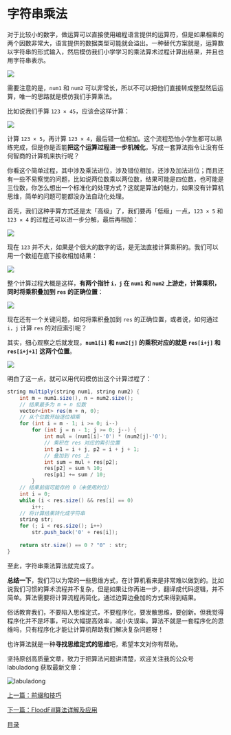 # 字符串乘法

对于比较小的数字，做运算可以直接使用编程语言提供的运算符，但是如果相乘的两个因数非常大，语言提供的数据类型可能就会溢出。一种替代方案就是，运算数以字符串的形式输入，然后模仿我们小学学习的乘法算术过程计算出结果，并且也用字符串表示。

![](../pictures/字符串乘法/title.png)

需要注意的是，`num1` 和 `num2` 可以非常长，所以不可以把他们直接转成整型然后运算，唯一的思路就是模仿我们手算乘法。

比如说我们手算 `123 × 45`，应该会这样计算：

![](../pictures/字符串乘法/1.jpg)

计算 `123 × 5`，再计算 `123 × 4`，最后错一位相加。这个流程恐怕小学生都可以熟练完成，但是你是否能**把这个运算过程进一步机械化**，写成一套算法指令让没有任何智商的计算机来执行呢？

你看这个简单过程，其中涉及乘法进位，涉及错位相加，还涉及加法进位；而且还有一些不易察觉的问题，比如说两位数乘以两位数，结果可能是四位数，也可能是三位数，你怎么想出一个标准化的处理方式？这就是算法的魅力，如果没有计算机思维，简单的问题可能都没办法自动化处理。

首先，我们这种手算方式还是太「高级」了，我们要再「低级」一点，`123 × 5` 和 `123 × 4` 的过程还可以进一步分解，最后再相加：

![](../pictures/字符串乘法/2.jpg)

现在 `123` 并不大，如果是个很大的数字的话，是无法直接计算乘积的。我们可以用一个数组在底下接收相加结果：

![](../pictures/字符串乘法/3.jpg)

整个计算过程大概是这样，**有两个指针 `i，j` 在 `num1` 和 `num2` 上游走，计算乘积，同时将乘积叠加到 `res` 的正确位置**：

![](../pictures/字符串乘法/4.gif)

现在还有一个关键问题，如何将乘积叠加到 `res` 的正确位置，或者说，如何通过 `i，j` 计算 `res` 的对应索引呢？

其实，细心观察之后就发现，**`num1[i]` 和 `num2[j]` 的乘积对应的就是 `res[i+j]` 和 `res[i+j+1]` 这两个位置**。

![](../pictures/字符串乘法/6.jpg)

明白了这一点，就可以用代码模仿出这个计算过程了：

```java
string multiply(string num1, string num2) {
    int m = num1.size(), n = num2.size();
    // 结果最多为 m + n 位数
    vector<int> res(m + n, 0);
    // 从个位数开始逐位相乘
    for (int i = m - 1; i >= 0; i--)
        for (int j = n - 1; j >= 0; j--) {
            int mul = (num1[i]-'0') * (num2[j]-'0');
            // 乘积在 res 对应的索引位置
            int p1 = i + j, p2 = i + j + 1;
            // 叠加到 res 上
            int sum = mul + res[p2];
            res[p2] = sum % 10;
            res[p1] += sum / 10;
        }
    // 结果前缀可能存的 0（未使用的位）
    int i = 0;
    while (i < res.size() && res[i] == 0)
        i++;
    // 将计算结果转化成字符串
    string str;
    for (; i < res.size(); i++)
        str.push_back('0' + res[i]);
    
    return str.size() == 0 ? "0" : str;
}
```

至此，字符串乘法算法就完成了。

**总结一下**，我们习以为常的一些思维方式，在计算机看来是非常难以做到的。比如说我们习惯的算术流程并不复杂，但是如果让你再进一步，翻译成代码逻辑，并不简单。算法需要将计算流程再简化，通过边算边叠加的方式来得到结果。

俗话教育我们，不要陷入思维定式，不要程序化，要发散思维，要创新。但我觉得程序化并不是坏事，可以大幅提高效率，减小失误率。算法不就是一套程序化的思维吗，只有程序化才能让计算机帮助我们解决复杂问题呀！

也许算法就是一种**寻找思维定式的思维**吧，希望本文对你有帮助。

坚持原创高质量文章，致力于把算法问题讲清楚，欢迎关注我的公众号 labuladong 获取最新文章：

![labuladong](../pictures/labuladong.jpg)


[上一篇：前缀和技巧](前缀和技巧.md)

[下一篇：FloodFill算法详解及应用](FloodFill算法详解及应用.md)

[目录](../README.md#目录)